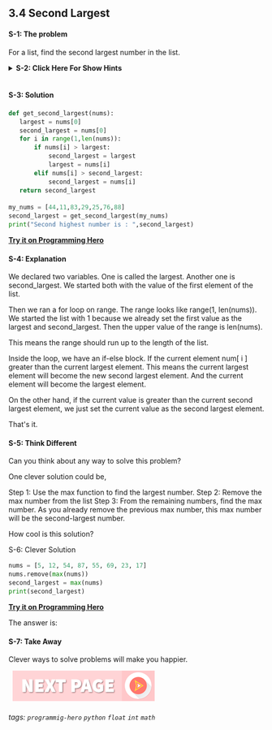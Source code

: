 
## 3.4 Second Largest

#### S-1: The problem
For a list, find the second largest number in the list.

<details>
 <summary><b>S-2: Click Here For Show Hints</b></summary>
   <p>Finding the largest number was super easy. To find the second largest number, you have to keep track of two variables. Then compare.</p>
 </details>
<br>

#### S-3: Solution
```python
def get_second_largest(nums):
   largest = nums[0]
   second_largest = nums[0]
   for i in range(1,len(nums)):
       if nums[i] > largest:
           second_largest = largest
           largest = nums[i]
       elif nums[i] > second_largest:
           second_largest = nums[i]
   return second_largest
 
my_nums = [44,11,83,29,25,76,88]
second_largest = get_second_largest(my_nums)
print("Second highest number is : ",second_largest)
```
**[Try it on Programming Hero](https://play.google.com/store/apps/details?id=com.learnprogramming.codecamp)**

#### S-4: Explanation
We declared two variables. One is called the largest. Another one is second_largest. We started both with the value of the first element of the list. 

Then we ran a for loop on range. The range looks like range(1, len(nums)). We started the list with 1 because we already set the first value as the largest and second_largest. Then the upper value of the range is len(nums). 

This means the range should run up to the length of the list. 

Inside the loop, we have an if-else block. If the current element num[ i ] greater than the current largest element. This means the current largest element will become the new second largest element. And the current element will become the largest element. 

On the other hand, if the current value is greater than the current second largest element, we just set the current value as the second largest element. 

That's it.

#### S-5: Think Different
Can you think about any way to solve this problem?

One clever solution could be, 

Step 1: Use the max function to find the largest number. 
Step 2: Remove the max number from the list
Step 3: From the remaining numbers, find the max number. As you already remove the previous max number, this max number will be the second-largest number.

How cool is this solution?

S-6: Clever Solution

```python
nums = [5, 12, 54, 87, 55, 69, 23, 17]
nums.remove(max(nums))
second_largest = max(nums)
print(second_largest)
```
**[Try it on Programming Hero](https://play.google.com/store/apps/details?id=com.learnprogramming.codecamp)**

The answer is: 

#### S-7: Take Away
Clever ways to solve problems will make you happier.

&nbsp;
[![Next Page](../assets/next-button.png)](Second-smallest.md)
&nbsp;

###### tags: `programmig-hero` `python` `float` `int` `math`

